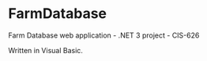 FarmDatabase
============

Farm Database web application -  .NET 3 project - CIS-626

Written in Visual Basic.
